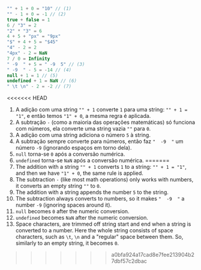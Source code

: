 
```js no-beautify
"" + 1 + 0 = "10" // (1)
"" - 1 + 0 = -1 // (2)
true + false = 1
6 / "3" = 2
"2" * "3" = 6
4 + 5 + "px" = "9px"
"$" + 4 + 5 = "$45"
"4" - 2 = 2
"4px" - 2 = NaN
7 / 0 = Infinity
" -9  " + 5 = " -9  5" // (3)
" -9  " - 5 = -14 // (4)
null + 1 = 1 // (5)
undefined + 1 = NaN // (6)
" \t \n" - 2 = -2 // (7)
```

<<<<<<< HEAD
1. A adição com uma string `"" + 1` converte `1` para uma string: `"" + 1 = "1"`, e então temos `"1" + 0`, a mesma regra é aplicada.
2. A subtração `-` (como a maioria das operações matemáticas) só funciona com números, ela converte uma string vazia `""` para `0`.
3. A adição com uma string adiciona o número `5` à string.
4. A subtração sempre converte para números, então faz `"  -9  "` um número `-9` (ignorando espaços em torno dela).
5. `null` torna-se `0` após a conversão numérica.
6. `undefined` torna-se `NaN` após a conversão numérica.
=======
1. The addition with a string `"" + 1` converts `1` to a string: `"" + 1 = "1"`, and then we have `"1" + 0`, the same rule is applied.
2. The subtraction `-` (like most math operations) only works with numbers, it converts an empty string `""` to `0`.
3. The addition with a string appends the number `5` to the string.
4. The subtraction always converts to numbers, so it makes `"  -9  "` a number `-9` (ignoring spaces around it).
5. `null` becomes `0` after the numeric conversion.
6. `undefined` becomes `NaN` after the numeric conversion.
7. Space characters, are trimmed off string start and end when a string is converted to a number. Here the whole string consists of space characters, such as `\t`, `\n` and a "regular" space between them. So, similarly to an empty string, it becomes `0`.
>>>>>>> a0bfa924a17cad8e7fee213904b27dbf57c2dbac
